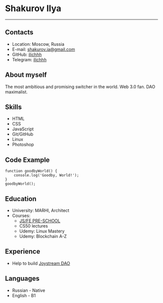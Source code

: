 # Shakurov Ilya
------------------------

## Contacts
* Location: Moscow, Russia
* E-mail: shakurov.ia@gmail.com
* GitHub: [ilichhh](https://github.com/Ilichhh)
* Telegram: [ilichhh](https://t.me/ilichhh)

## About myself
The most ambitious and promising switcher in the world. Web 3.0 fan. DAO maximalist.

## Skills
* HTML
* CSS
* JavaScript
* Git/GitHub
* Linux
* Photoshop

## Code Example
```
function goodbyWorld() {
    console.log('Goodby, World!');
}
goodbyWorld();
```

## Education
* University: MARHI, Architect
* Courses:
    * [JS/FE PRE-SCHOOL](https://app.rs.school/certificate/ph6a2ogv)
    * CS50 lectures
    * Udemy: Linux Mastery
    * Udemy: Blockchain A-Z

## Experience
* Help to build [Joystream DAO](https://www.joystream.org/)

## Languages
* Russian - Native
* English - B1